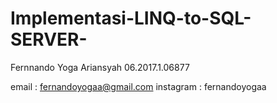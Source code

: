 # Implementasi-LINQ-to-SQL-SERVER-



Fernnando Yoga Ariansyah
06.2017.1.06877

email : fernandoyogaa@gmail.com
instagram : fernandoyogaa

